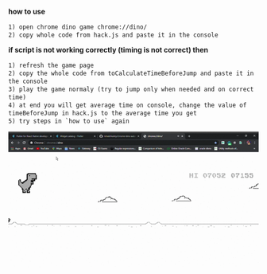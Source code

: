 **how to use**
```
1) open chrome dino game chrome://dino/ 
2) copy whole code from hack.js and paste it in the console
```
**if script is not working correctly (timing is not correct) then**

```
1) refresh the game page  
2) copy the whole code from toCalculateTimeBeforeJump and paste it in the console
3) play the game normaly (try to jump only when needed and on correct time)
4) at end you will get average time on console, change the value of timeBeforeJump in hack.js to the average time you get
5) try steps in `how to use` again
```
![](sample.gif)